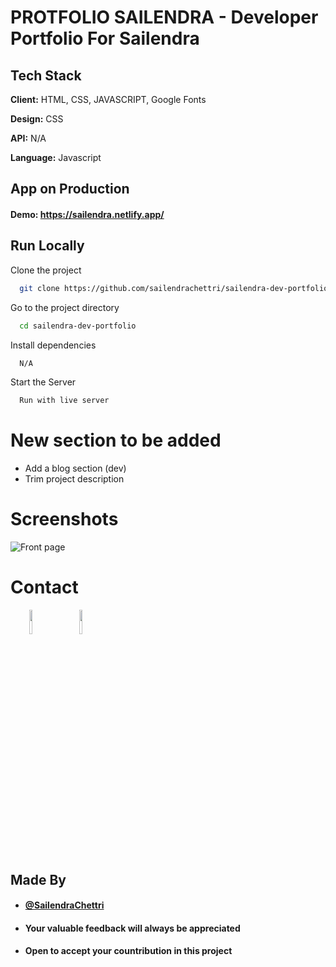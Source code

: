 
# PROTFOLIO SAILENDRA - Developer Portfolio For Sailendra

## Tech Stack

**Client:** HTML, CSS, JAVASCRIPT, Google Fonts

**Design:** CSS

**API:**  N/A

**Language:** Javascript
  
## App on Production


#### Demo: https://sailendra.netlify.app/

## Run Locally

Clone the project

```bash
  git clone https://github.com/sailendrachettri/sailendra-dev-portfolio.git
```

Go to the project directory

```bash 
  cd sailendra-dev-portfolio
```

Install dependencies

```bash
  N/A
```

Start the Server

```bash
  Run with live server
```

# New section to be added
- Add a blog section (dev)
- Trim project description 

# Screenshots
<p><img src="https://drive.google.com/uc?export=view&id=1SSC2OirQhpbLov9KHRgFC__PpPby9PUB" alt="Front page"></p>

# Contact
<p><span style="margin-right: 30px;"></span><a href="https://www.linkedin.com/in/sailendrachettri/"><img target="_blank" src="https://cdn.jsdelivr.net/gh/devicons/devicon/icons/linkedin/linkedin-original.svg" style="width: 10%;"></a><span style="margin-right: 30px;"></span><a href="https://github.com/sailendrachettri/"><img target="_blank" src="https://cdn.jsdelivr.net/gh/devicons/devicon/icons/github/github-original.svg" style="width: 10%;"></a></p>


## Made By
- #### [@SailendraChettri](https://instagram.com/01_sailendra)
- #### Your valuable feedback will always be appreciated
- #### Open to accept your countribution in this project
